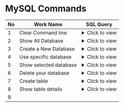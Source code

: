 # MySQL Commands

| No  | Work Name                   | SQL Query                                                                                              |
| --- | --------------------------- | ------------------------------------------------------------------------------------------------------ |
| 1   | Clear Command line           | <details><summary>Click to view</summary><code>system cls;</code><button onclick="copyText(1)">Copy</button></details> |
| 2   | Show All Database            | <details><summary>Click to view</summary><code>show databases;</code><button onclick="copyText(2)">Copy</button></details> |
| 3   | Create a New Database        | <details><summary>Click to view</summary><code>create schema \`school\`;</code><br><code>create database CHAYAN;</code><button onclick="copyText(3)">Copy</button></details> |
| 4   | Use specific database        | <details><summary>Click to view</summary><code>use CHAYAN;</code><button onclick="copyText(4)">Copy</button></details> |
| 5   | Show selected database       | <details><summary>Click to view</summary><code>select database();</code><button onclick="copyText(5)">Copy</button></details> |
| 6   | Delete your database         | <details><summary>Click to view</summary><code>drop database CHAYAN;</code><button onclick="copyText(6)">Copy</button></details> |
| 7   | Create table                 | <details><summary>Click to view</summary><code>create table user(id int, Name varchar(100));</code><button onclick="copyText(7)">Copy</button></details> |
| 8   | Show table details           | <details><summary>Click to view</summary><code>desc user;</code><button onclick="copyText(8)">Copy</button></details> |
| 9  
